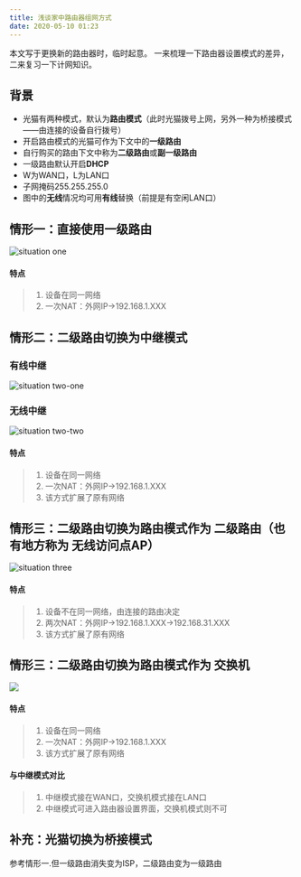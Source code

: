 ```yaml
---
title: 浅谈家中路由器组网方式
date: 2020-05-10 01:23
---
```

本文写于更换新的路由器时，临时起意。
一来梳理一下路由器设置模式的差异，二来复习一下计网知识。

## 背景
* 光猫有两种模式，默认为**路由模式**（此时光猫拨号上网，另外一种为桥接模式——由连接的设备自行拨号）
* 开启路由模式的光猫可作为下文中的**一级路由**
* 自行购买的路由下文中称为**二级路由**或**副一级路由**
* 一级路由默认开启**DHCP**
* W为WAN口，L为LAN口
* 子网掩码255.255.255.0
* 图中的**无线**情况均可用**有线**替换（前提是有空闲LAN口）

## 情形一：直接使用一级路由
![situation one](https://cdn.jsdelivr.net/gh/vinelin/blog-resources@master/img/router-connect/1.png)

#### 特点
> 1. 设备在同一网络
> 2. 一次NAT：外网IP->192.168.1.XXX

## 情形二：二级路由切换为中继模式
### 有线中继
![situation two-one](https://cdn.jsdelivr.net/gh/vinelin/blog-resources@master/img/router-connect/2.png)

### 无线中继
![situation two-two](https://cdn.jsdelivr.net/gh/vinelin/blog-resources@master/img/router-connect/3.png)


#### 特点
> 1. 设备在同一网络
> 2. 一次NAT：外网IP->192.168.1.XXX
> 3. 该方式扩展了原有网络

## 情形三：二级路由切换为路由模式作为 二级路由（也有地方称为 无线访问点AP）
![situation three](https://cdn.jsdelivr.net/gh/vinelin/blog-resources@master/img/router-connect/4.png)

#### 特点
> 1. 设备不在同一网络，由连接的路由决定
> 2. 两次NAT：外网IP->192.168.1.XXX->192.168.31.XXX
> 3. 该方式扩展了原有网络

## 情形三：二级路由切换为路由模式作为 交换机
![](https://cdn.jsdelivr.net/gh/vinelin/blog-resources@master/img/router-connect/5.png)
#### 特点
> 1. 设备在同一网络
> 2. 一次NAT：外网IP->192.168.1.XXX
> 3. 该方式扩展了原有网络
#### 与中继模式对比
> 1. 中继模式接在WAN口，交换机模式接在LAN口
> 2. 中继模式可进入路由器设置界面，交换机模式则不可

## 补充：光猫切换为桥接模式
参考情形一.但一级路由消失变为ISP，二级路由变为一级路由
